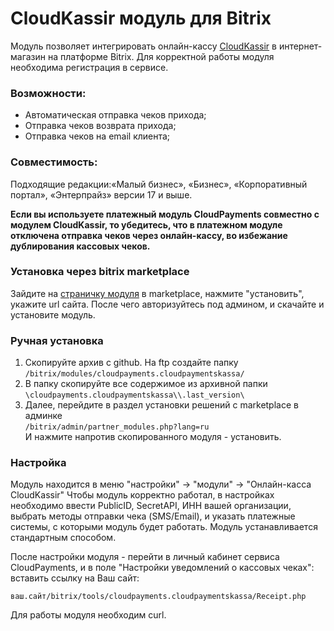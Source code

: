 # CloudKassir модуль для Bitrix
Модуль позволяет интегрировать онлайн-кассу [CloudKassir](https://cloudkassir.ru) в интернет-магазин на платформе Bitrix. 
Для корректной работы модуля необходима регистрация в сервисе.

### Возможности:  
	
* Автоматическая отправка чеков прихода;
* Отправка чеков возврата прихода;
* Отправка чеков на email клиента;

### Совместимость:  

Подходящие редакции:«Малый бизнес», «Бизнес», «Корпоративный портал», «Энтерпрайз» версии 17 и выше.  

**Если вы используете платежный модуль CloudPayments совместно с модулем CloudKassir, то убедитесь, что в платежном модуле отключена отправка чеков через онлайн-кассу, во избежание дублирования кассовых чеков.**

### Установка через bitrix marketplace

Зайдите на [страничку модуля](http://marketplace.1c-bitrix.ru/solutions/cloudpayments.cloudpaymentskassa/) в marketplace, нажмите "установить", укажите url сайта. После чего авторизуйтесь под админом, и скачайте и установите модуль.


### Ручная установка

1.	Скопируйте архив с github. На ftp создайте папку  
`/bitrix/modules/cloudpayments.cloudpaymentskassa/`
2.	В папку скопируйте все содержимое из архивной папки  
`\cloudpayments.cloudpaymentskassa\\.last_version\` 
3.	Далее, перейдите в раздел установки решений c marketplace в админке  
`/bitrix/admin/partner_modules.php?lang=ru`  
И нажмите напротив скопированного модуля - установить. 

### Настройка
  Модуль находится в меню "настройки" -> "модули" -> "Онлайн-касса CloudKassir"
    Чтобы модуль корректно работал, в настройках необходимо ввести PublicID, SecretAPI, ИНН вашей организации, выбрать методы отправки чека (SMS/Email), и указать платежные системы, с которыми модуль будет работать.
	Модуль устанавливается стандартным способом. 

После настройки модуля - перейти в личный кабинет﻿ сервиса CloudPayments, и в поле "Настройки уведомлений о кассовых чеках﻿":
вставить ссылку на Ваш сайт:

`ваш.сайт/bitrix/tools/cloudpayments.cloudpaymentskassa/Receipt.php`

Для работы модуля необходим curl.
